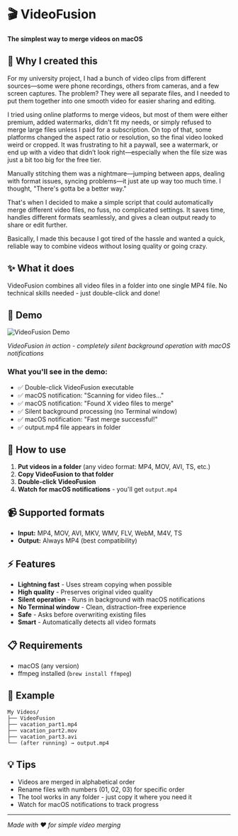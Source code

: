 # 🎬 VideoFusion

**The simplest way to merge videos on macOS**

## 🤔 Why I created this


For my university project, I had a bunch of video clips from different sources—some were phone recordings, others from cameras, and a few screen captures. The problem? They were all separate files, and I needed to put them together into one smooth video for easier sharing and editing.

I tried using online platforms to merge videos, but most of them were either premium, added watermarks, didn't fit my needs, or simply refused to merge large files unless I paid for a subscription. On top of that, some platforms changed the aspect ratio or resolution, so the final video looked weird or cropped. It was frustrating to hit a paywall, see a watermark, or end up with a video that didn’t look right—especially when the file size was just a bit too big for the free tier.

Manually stitching them was a nightmare—jumping between apps, dealing with format issues, syncing problems—it just ate up way too much time. I thought, "There's gotta be a better way."

That's when I decided to make a simple script that could automatically merge different video files, no fuss, no complicated settings. It saves time, handles different formats seamlessly, and gives a clean output ready to share or edit further.

Basically, I made this because I got tired of the hassle and wanted a quick, reliable way to combine videos without losing quality or going crazy.

## ✨ What it does
VideoFusion combines all video files in a folder into one single MP4 file. No technical skills needed - just double-click and done!

## 🎥 Demo

<!-- To embed your video properly on GitHub:
1. Go to any GitHub issue or comment
2. Drag and drop your VideoFusion_Demo.mov file
3. Copy the generated URL (starts with https://github.com/user-attachments/assets/)
4. Replace the URL below with your generated one -->

![VideoFusion Demo](https://github.com/user-attachments/assets/your-video-url-here)

*VideoFusion in action - completely silent background operation with macOS notifications*

### What you'll see in the demo:
- ✅ Double-click VideoFusion executable
- ✅ macOS notification: "Scanning for video files..."
- ✅ macOS notification: "Found X video files to merge"
- ✅ Silent background processing (no Terminal window)
- ✅ macOS notification: "Fast merge successful!"
- ✅ output.mp4 file appears in folder

## 🚀 How to use
1. **Put videos in a folder** (any video format: MP4, MOV, AVI, TS, etc.)
2. **Copy VideoFusion to that folder**
3. **Double-click VideoFusion**
4. **Watch for macOS notifications** - you'll get `output.mp4`

## 📹 Supported formats
- **Input:** MP4, MOV, AVI, MKV, WMV, FLV, WebM, M4V, TS
- **Output:** Always MP4 (best compatibility)

## ⚡ Features
- **Lightning fast** - Uses stream copying when possible
- **High quality** - Preserves original video quality
- **Silent operation** - Runs in background with macOS notifications
- **No Terminal window** - Clean, distraction-free experience
- **Safe** - Asks before overwriting existing files
- **Smart** - Automatically detects all video formats

## 📋 Requirements
- macOS (any version)
- ffmpeg installed (`brew install ffmpeg`)

## 🎯 Example
```
My Videos/
├── VideoFusion
├── vacation_part1.mp4
├── vacation_part2.mov
├── vacation_part3.avi
└── (after running) → output.mp4
```

## 💡 Tips
- Videos are merged in alphabetical order
- Rename files with numbers (01, 02, 03) for specific order
- The tool works in any folder - just copy it where you need it
- Watch for macOS notifications to track progress

---
*Made with ❤️ for simple video merging*
